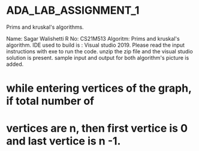 # ADA_LAB_ASSIGNMENT_1
Prims and kruskal's algorithms.

Name: Sagar Walishetti
R No: CS21M513
Algoritm: Prims and kruskal's algorithm.
IDE used to build is : Visual studio 2019.
Please read the input instructions with exe to run the code.
unzip the zip file and the visual studio solution is present.
sample input and output for both algorithm's picture is added.

# while entering vertices of the graph, if total number of 
# vertices are n, then first vertice is 0 and last vertice is n -1.
